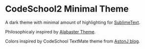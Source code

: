 # CodeSchool2 Minimal Theme

A dark theme with minimal amount of highlighting for [SublimeText](https://www.sublimetext.com).

Philosophicaly inspired by [Alabaster Theme](https://github.com/tonsky/sublime-scheme-alabaster).

Colors inspired by CodeSchool TextMate theme from [AstonJ blog](http://astonj.com/tech/rails-textmate-themes/).

